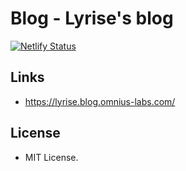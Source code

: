 # Blog - Lyrise's blog 

[![Netlify Status](https://api.netlify.com/api/v1/badges/f665dad1-765f-4ad8-a407-4b7862444340/deploy-status)](https://app.netlify.com/sites/lyrise-blog-omnius-labs/deploys)

## Links

+ <https://lyrise.blog.omnius-labs.com/>

## License

+ MIT License.
  